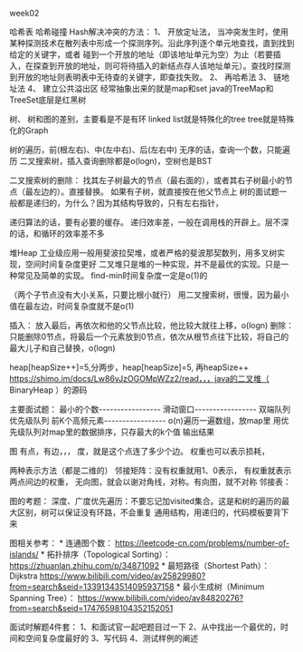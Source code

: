 week02

哈希表
哈希碰撞
Hash解决冲突的方法：
1、 开放定址法，  当冲突发生时，使用某种探测技术在散列表中形成一个探测序列。沿此序列逐个单元地查找，直到找到给定的关键字，或者 碰到一个开放的地址（即该地址单元为空）为止（若要插入，在探查到开放的地址，则可将待插入的新结点存人该地址单元）。查找时探测到开放的地址则表明表中无待查的关键字，即查找失败。 
2、 再哈希法
3、 链地址法
4、 建立公共溢出区
经常抽象出来的就是map和set
java的TreeMap和TreeSet底层是红黑树

树、
树和图的差别，主要看是不是有环
linked list就是特殊化的tree
tree就是特殊化的Graph

树的遍历，前(根左右)、中(左中右)、后(左右中)
无序的话，查询一个数，只能遍历
二叉搜索树，插入查询删除都是o(logn)，空树也是BST

二叉搜索树的删除：
找其左子树最大的节点（最右面的），或者其右子树最小的节点（最左边的）。直接替换。
如果有子树，就直接按在他父节点上
树的面试题一般都是递归的，为什么？因为其结构导致的，只有左右指针，

递归算法的话，要有必要的缓存。
递归效率差，一般在调用栈的开辟上。层不深的话，和循环的效率差不多

堆Heap
工业级应用一般用斐波拉契堆，或者严格的斐波那契数列，用多叉树实现，空间时间复杂度更好
二叉堆只是堆的一种实现，并不是最优的实现。只是一种常见及简单的实现。
find-min时间复杂度一定是o(1)的

（两个子节点没有大小关系，只要比根小就行）
用二叉搜索树，很慢，因为最小值在最左边，时间复杂度就不是o(1)

插入：
放入最后，再依次和他的父节点比较，他比较大就往上移，o(logn)
删除：
只能删除0节点，将最后一个元素放到0节点，依次从根节点往下比较，将自己的最大儿子和自己替换，o(logn)


heap[heapSize++]=5,分两步，heap[heapSize]=5, 再heapSize++
https://shimo.im/docs/Lw86vJzOGOMpWZz2/read，，，java的二叉堆（ BinaryHeap ）的源码

主要面试题：
最小的个数-----------------
滑动窗口-----------------
双端队列
优先级队列
前K个高频元素-----------------
o(n)遍历一遍数组，放map里
用优先级队列对map里的数据排序，只存最大的k个值
输出结果


图
有点，有边，，，
度，就是这个点连了多少个边。
权重也可以表示损耗，

两种表示方法（都是二维的）
邻接矩阵：没有权重就用1、0表示， 有权重就表示两点间边的权重，
                无向图，就会以谢对角线，对称。有向图，就不对称
邻接表：


图的考题：
深度、广度优先遍历：不要忘记加visited集合。这是和树的遍历的最大区别，树可以保证没有环路，不会重复
通用结构，用递归的，代码模板要背下来

图相关参考：
	* 
连通图个数： https://leetcode-cn.com/problems/number-of-islands/
	* 
拓扑排序（Topological Sorting）： https://zhuanlan.zhihu.com/p/34871092
	* 
最短路径（Shortest Path）：Dijkstra https://www.bilibili.com/video/av25829980?from=search&seid=13391343514095937158
	* 
最小生成树（Minimum Spanning Tree）： https://www.bilibili.com/video/av84820276?from=search&seid=17476598104352152051

面试时解题4件套：
1、和面试官一起吧题目过一下
2、从中找出一个最优的，时间和空间复杂度最好的
3、写代码
4、测试样例的阐述


